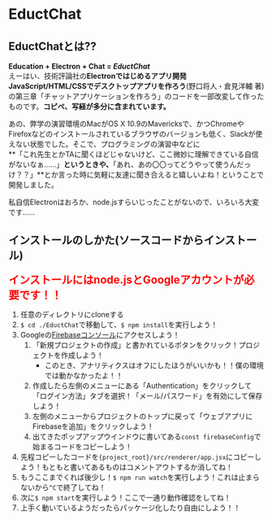 # EductChat
## EductChatとは??
**Education + Electron + Chat = *EductChat***  
えーはい、技術評論社の**Electronではじめるアプリ開発 JavaScript/HTML/CSSでデスクトップアプリを作ろう**(野口将人・倉見洋輔 著)の第三章「チャットアプリケーションを作ろう」のコードを一部改変して作ったものです。**コピペ、写経が多分に含まれています。**

あの、弊学の演習環境のMacがOS X 10.9のMavericksで、かつChromeやFirefoxなどのインストールされているブラウザのバージョンも低く、Slackが使えない状態でした。そこで、プログラミングの演習中などに  
**「これ先生とかTAに聞くほどじゃないけど、ここ微妙に理解できている自信がないなぁ……」**というときや、**「あれ、あの〇〇ってどうやって使うんだっけ？？」**とか言った時に気軽に友達に聞き合えると嬉しいよね！ということで開発しました。

私自信Electronはおろか、node.jsすらいじったことがないので、いろいろ大変です……

## インストールのしかた(ソースコードからインストール)
<snap style="font-size: 150%; color: #ff0000;">**インストールにはnode.jsとGoogleアカウントが必要です！！**</snap>  

1. 任意のディレクトリにcloneする
2. `$ cd ./EductChat`で移動して、`$ npm install`を実行しよう！
3. Googleの[Firebaseコンソール](https://console.firebase.google.com/)にアクセスしよう！
   1. 「新規プロジェクトの作成」と書かれているボタンをクリック！プロジェクトを作成しよう！
      - このとき、アナリティクスはオフにしたほうがいいかも！！僕の環境では動かなかったよ！！
   2. 作成したら左側のメニューにある「Authentication」をクリックして「ログイン方法」タブを選択！「メール/パスワード」を有効にして保存しよう！
   3. 左側のメニューからプロジェクトのトップに戻って「ウェブアプリにFirebaseを追加」をクリックしよう！
   4. 出てきたポップアップウインドウに書いてある`const firebaseConfig`で始まるコードをコピーしよう！
4. 先程コピーしたコードを`{project_root}/src/renderer/app.jsx`にコピーしよう！もともと書いてあるものはコメントアウトするか消してね！
5. もうここまでくれば後少し！`$ npm run watch`を実行しよう！これは止まらないから`^C`で終了してね！
6. 次に`$ npm start`を実行しよう！ここで一通り動作確認をしてね！
7. 上手く動いているようだったらパッケージ化したり自由にしよう！！